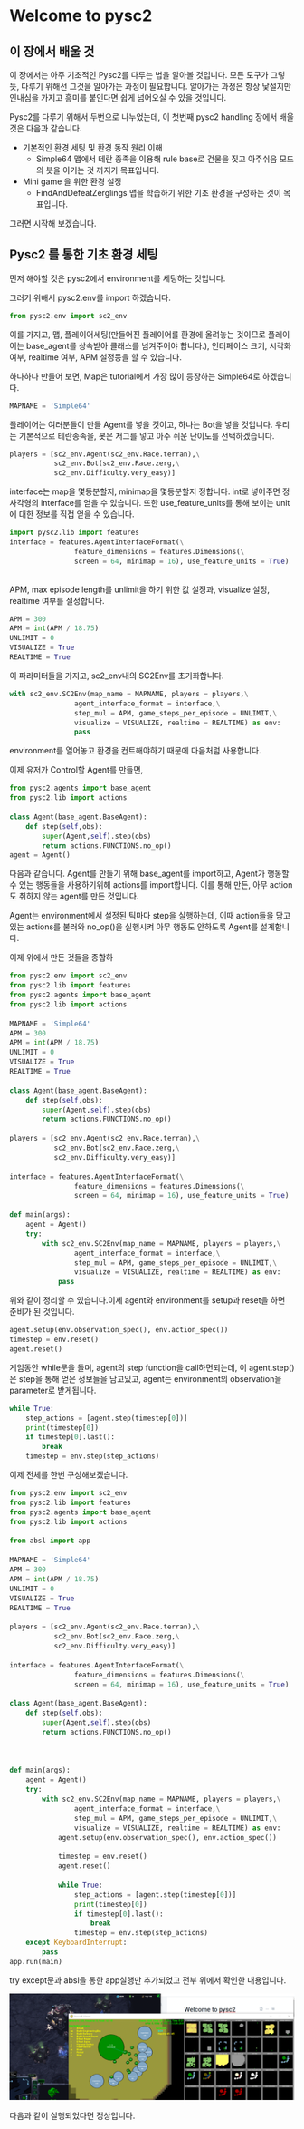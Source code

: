 # Welcome to pysc2

## 이 장에서 배울 것  

이 장에서는 아주 기초적인 Pysc2를 다루는 법을 알아볼 것입니다. 모든 도구가 그렇듯, 다루기 위해선 그것을 알아가는 과정이 필요합니다. 알아가는 과정은 항상 낯설지만 인내심을 가지고 흥미를 붙인다면 쉽게 넘어오실 수 있을 것입니다.

Pysc2를 다루기 위해서 두번으로 나누었는데, 이 첫번째 pysc2 handling 장에서 배울 것은 다음과 같습니다.

* 기본적인 환경 세팅 및 환경 동작 원리 이해
  * Simple64 맵에서 테란 종족을 이용해 rule base로 건물을 짓고 아주쉬움 모드의 봇을 이기는 것 까지가 목표입니다.
* Mini game 을 위한 환경 설정
  * FindAndDefeatZerglings 맵을 학습하기 위한 기초 환경을 구성하는 것이 목표입니다.

그러면 시작해 보겠습니다.

## Pysc2 를 통한 기초 환경 세팅

먼저 해야할 것은 pysc2에서 environment를 세팅하는 것입니다.

그러기 위해서 pysc2.env를 import 하겠습니다.

```python
from pysc2.env import sc2_env
```

이를 가지고, 맵, 플레이어세팅\(만들어진 플레이어를 환경에 올려놓는 것이므로 플레이어는 base\_agent를 상속받아 클래스를 넘겨주어야 합니다.\), 인터페이스 크기, 시각화 여부, realtime 여부,  APM 설정등을 할 수 있습니다.

하나하나 만들어 보면,   Map은 tutorial에서 가장 많이 등장하는 Simple64로 하겠습니다.

```python
MAPNAME = 'Simple64'
```

플레이어는 여러분들이 만들 Agent를 넣을 것이고, 하나는 Bot을 넣을 것입니다. 우리는 기본적으로 테란종족을, 봇은 저그를 넣고 아주 쉬운 난이도를 선택하겠습니다.

```python
players = [sc2_env.Agent(sc2_env.Race.terran),\
           sc2_env.Bot(sc2_env.Race.zerg,\
           sc2_env.Difficulty.very_easy)]
```

interface는 map을 몇등분할지, minimap을 몇등분할지 정합니다. int로 넣어주면 정사각형의 interface를 얻을 수 있습니다. 또한 use\_feature\_units를 통해 보이는 unit에 대한 정보를 직접 얻을 수 있습니다.

```python
import pysc2.lib import features 
interface = features.AgentInterfaceFormat(\
                feature_dimensions = features.Dimensions(\
                screen = 64, minimap = 16), use_feature_units = True)
                
```

APM, max episode length를 unlimit을 하기 위한 값 설정과, visualize 설정, realtime 여부를 설정합니다.

```python
APM = 300
APM = int(APM / 18.75)
UNLIMIT = 0
VISUALIZE = True
REALTIME = True
```

이 파라미터들을 가지고, sc2\_env내의 SC2Env를 초기화합니다.

```python
with sc2_env.SC2Env(map_name = MAPNAME, players = players,\
                agent_interface_format = interface,\
                step_mul = APM, game_steps_per_episode = UNLIMIT,\
                visualize = VISUALIZE, realtime = REALTIME) as env:
                pass
```

environment를 열어놓고 환경을 컨트해야하기 때문에 다음처럼 사용합니다.

이제 유저가 Control할 Agent를 만들면,

```python
from pysc2.agents import base_agent
from pysc2.lib import actions

class Agent(base_agent.BaseAgent):
    def step(self,obs):
        super(Agent,self).step(obs)
        return actions.FUNCTIONS.no_op()
agent = Agent()
```

다음과 같습니다. Agent를 만들기 위해 base\_agent를 import하고, Agent가 행동할 수 있는 행동들을 사용하기위해 actions를 import합니다. 이를 통해 만든, 아무 action도 취하지 않는 agent를 만든 것입니다.

Agent는 environment에서 설정된 틱마다 step을 실행하는데, 이때 action들을 담고있는 actions를 불러와 no\_op\(\)을 실행시켜 아무 행동도 안하도록 Agent를 설계합니다.

이제 위에서 만든 것들을 종합하

```python
from pysc2.env import sc2_env
from pysc2.lib import features 
from pysc2.agents import base_agent
from pysc2.lib import actions

MAPNAME = 'Simple64'
APM = 300
APM = int(APM / 18.75)
UNLIMIT = 0
VISUALIZE = True
REALTIME = True

class Agent(base_agent.BaseAgent):
    def step(self,obs):
        super(Agent,self).step(obs)
        return actions.FUNCTIONS.no_op()
        
players = [sc2_env.Agent(sc2_env.Race.terran),\
           sc2_env.Bot(sc2_env.Race.zerg,\
           sc2_env.Difficulty.very_easy)]

interface = features.AgentInterfaceFormat(\
                feature_dimensions = features.Dimensions(\
                screen = 64, minimap = 16), use_feature_units = True)
                
def main(args):
    agent = Agent()
    try:
        with sc2_env.SC2Env(map_name = MAPNAME, players = players,\
                agent_interface_format = interface,\
                step_mul = APM, game_steps_per_episode = UNLIMIT,\
                visualize = VISUALIZE, realtime = REALTIME) as env:
            pass
```

위와 같이 정리할 수 있습니다.이제 agent와 environment를 setup과 reset을 하면 준비가 된 것입니다.

```python
agent.setup(env.observation_spec(), env.action_spec())
timestep = env.reset()
agent.reset()
```

게임동안 while문을 돌며, agent의 step function을 call하면되는데, 이 agent.step\(\)은 step을 통해 얻은 정보들을 담고있고, agent는 environment의 observation을 parameter로 받게됩니다.

```python
while True:
    step_actions = [agent.step(timestep[0])]
    print(timestep[0])
    if timestep[0].last():
        break
    timestep = env.step(step_actions)
```

이제 전체를 한번 구성해보겠습니다.

```python
from pysc2.env import sc2_env
from pysc2.lib import features 
from pysc2.agents import base_agent
from pysc2.lib import actions

from absl import app

MAPNAME = 'Simple64'
APM = 300
APM = int(APM / 18.75)
UNLIMIT = 0
VISUALIZE = True
REALTIME = True

players = [sc2_env.Agent(sc2_env.Race.terran),\
           sc2_env.Bot(sc2_env.Race.zerg,\
           sc2_env.Difficulty.very_easy)]

interface = features.AgentInterfaceFormat(\
                feature_dimensions = features.Dimensions(\
                screen = 64, minimap = 16), use_feature_units = True)

class Agent(base_agent.BaseAgent):
    def step(self,obs):
        super(Agent,self).step(obs)
        return actions.FUNCTIONS.no_op()
    


def main(args):
    agent = Agent()
    try:
        with sc2_env.SC2Env(map_name = MAPNAME, players = players,\
                agent_interface_format = interface,\
                step_mul = APM, game_steps_per_episode = UNLIMIT,\
                visualize = VISUALIZE, realtime = REALTIME) as env:
            agent.setup(env.observation_spec(), env.action_spec())

            timestep = env.reset()
            agent.reset()

            while True:
                step_actions = [agent.step(timestep[0])]
                print(timestep[0])
                if timestep[0].last():
                    break
                timestep = env.step(step_actions)
    except KeyboardInterrupt:
        pass
app.run(main)
```

try except문과 absl을 통한 app실행만 추가되었고 전부 위에서 확인한 내용입니다.

![](../.gitbook/assets/star_1.png)

다음과 같이 실행되었다면 정상입니다.



